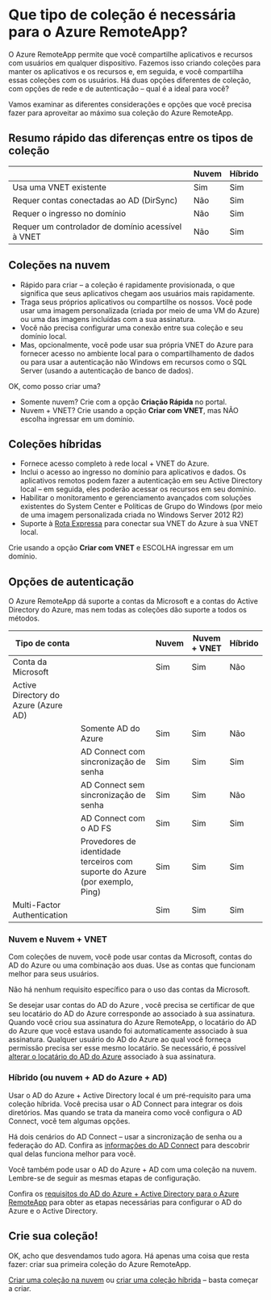 <properties 
    pageTitle="Que tipo de coleção é necessária para o Azure RemoteApp? | Microsoft Azure" 
    description="Saiba mais sobre os tipos de coleções disponíveis com o Azure RemoteApp." 
    services="remoteapp" 
	documentationCenter="" 
    authors="lizap" 
    manager="mbaldwin" />

<tags 
    ms.service="remoteapp" 
    ms.workload="compute" 
    ms.tgt_pltfrm="na" 
    ms.devlang="na" 
    ms.topic="article" 
    ms.date="09/28/2015" 
    ms.author="elizapo" />



# Que tipo de coleção é necessária para o Azure RemoteApp?

O Azure RemoteApp permite que você compartilhe aplicativos e recursos com usuários em qualquer dispositivo. Fazemos isso criando coleções para manter os aplicativos e os recursos e, em seguida, e você compartilha essas coleções com os usuários. Há duas opções diferentes de coleção, com opções de rede e de autenticação – qual é a ideal para você?

Vamos examinar as diferentes considerações e opções que você precisa fazer para aproveitar ao máximo sua coleção do Azure RemoteApp.


## Resumo rápido das diferenças entre os tipos de coleção

| | Nuvem | Híbrido |
|-----------|-------|--------|
|Usa uma VNET existente| Sim| Sim|
|Requer contas conectadas ao AD (DirSync)| Não| Sim|
|Requer o ingresso no domínio| Não| Sim|
|Requer um controlador de domínio acessível à VNET| Não| Sim|

## Coleções na nuvem
- Rápido para criar – a coleção é rapidamente provisionada, o que significa que seus aplicativos chegam aos usuários mais rapidamente.
- Traga seus próprios aplicativos ou compartilhe os nossos. Você pode usar uma imagem personalizada (criada por meio de uma VM do Azure) ou uma das imagens incluídas com a sua assinatura.
- Você não precisa configurar uma conexão entre sua coleção e seu domínio local.
- Mas, opcionalmente, você pode usar sua própria VNET do Azure para fornecer acesso no ambiente local para o compartilhamento de dados ou para usar a autenticação não Windows em recursos como o SQL Server (usando a autenticação de banco de dados).


OK, como posso criar uma?

- Somente nuvem? Crie com a opção **Criação Rápida** no portal.
- Nuvem + VNET? Crie usando a opção **Criar com VNET**, mas NÃO escolha ingressar em um domínio.

## Coleções híbridas
- Fornece acesso completo à rede local + VNET do Azure.
- Inclui o acesso ao ingresso no domínio para aplicativos e dados. Os aplicativos remotos podem fazer a autenticação em seu Active Directory local – em seguida, eles poderão acessar os recursos em seu domínio.
- Habilitar o monitoramento e gerenciamento avançados com soluções existentes do System Center e Políticas de Grupo do Windows (por meio de uma imagem personalizada criada no Windows Server 2012 R2)
- Suporte à [Rota Expressa](http://azure.microsoft.com/services/expressroute/) para conectar sua VNET do Azure à sua VNET local.

Crie usando a opção **Criar com VNET** e ESCOLHA ingressar em um domínio.

## Opções de autenticação
O Azure RemoteApp dá suporte a contas da Microsoft e a contas do Active Directory do Azure, mas nem todas as coleções dão suporte a todos os métodos.

| Tipo de conta | | Nuvem | Nuvem + VNET | Híbrido |
|-----------------------------------|-------------------------------------------------------------|-------|--------------|-------|
| Conta da Microsoft | | Sim | Sim | Não |
| Active Directory do Azure (Azure AD) | | | | |
| | Somente AD do Azure | Sim | Sim | Não |
| | AD Connect com sincronização de senha | Sim | Sim | Sim |
| | AD Connect sem sincronização de senha | Sim | Sim | Não |
| | AD Connect com o AD FS | Sim | Sim | Sim |
| | Provedores de identidade terceiros com suporte do Azure (por exemplo, Ping) | Sim | Sim | Sim |
| Multi-Factor Authentication | | Sim | Sim | Sim |



### Nuvem e Nuvem + VNET 
Com coleções de nuvem, você pode usar contas da Microsoft, contas do AD do Azure ou uma combinação aos duas. Use as contas que funcionam melhor para seus usuários.

Não há nenhum requisito específico para o uso das contas da Microsoft.

Se desejar usar contas do AD do Azure , você precisa se certificar de que seu locatário do AD do Azure corresponde ao associado à sua assinatura. Quando você criou sua assinatura do Azure RemoteApp, o locatário do AD do Azure que você estava usando foi automaticamente associado à sua assinatura. Qualquer usuário do AD do Azure ao qual você forneça permissão precisa ser esse mesmo locatário. Se necessário, é possível [alterar o locatário do AD do Azure](remoteapp-changetenant.md) associado à sua assinatura.
 
### Híbrido (ou nuvem + AD do Azure + AD)

Usar o AD do Azure + Active Directory local é um pré-requisito para uma coleção híbrida. Você precisa usar o AD Connect para integrar os dois diretórios. Mas quando se trata da maneira como você configura o AD Connect, você tem algumas opções.

Há dois cenários do AD Connect – usar a sincronização de senha ou a federação do AD. Confira as [informações do AD Connect](active-directory-aadconnect.md) para descobrir qual delas funciona melhor para você.

Você também pode usar o AD do Azure + AD com uma coleção na nuvem. Lembre-se de seguir as mesmas etapas de configuração.

Confira os [requisitos do AD do Azure + Active Directory para o Azure RemoteApp](remoteapp-ad.md) para obter as etapas necessárias para configurar o AD do Azure e o Active Directory.

## Crie sua coleção!
OK, acho que desvendamos tudo agora. Há apenas uma coisa que resta fazer: criar sua primeira coleção do Azure RemoteApp.

[Criar uma coleção na nuvem](remoteapp-create-cloud-deployment.md) ou [criar uma coleção híbrida](remoteapp-create-hybrid-deployment.md) – basta começar a criar.

<!---HONumber=Oct15_HO3-->
